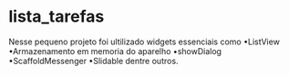 # lista_tarefas

Nesse pequeno projeto foi ultilizado widgets essenciais como
•ListView 
•Armazenamento em memoria do aparelho 
•showDialog
•ScaffoldMessenger
•Slidable 
dentre outros.
